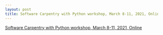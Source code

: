 ```yaml
---
layout: post
title: Software Carpentry with Python workshop, March 8-11, 2021, Online
---
```

[Software Carpentry with Python workshop, March 8-11, 2021, Online](https://escience-academy.github.io/2021-03-08-swc-nlesc/)
